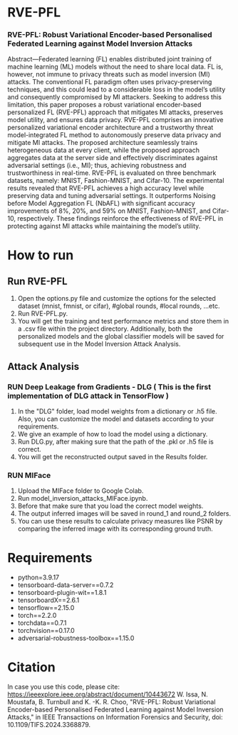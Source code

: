 # RVE-PFL
### RVE-PFL: Robust Variational Encoder-based Personalised Federated Learning  against Model Inversion Attacks  

Abstract—Federated learning (FL) enables distributed joint training of machine learning (ML) models without the need to share local data. FL is, however, not immune to privacy threats such as model inversion (MI) attacks. The conventional FL paradigm often uses privacy-preserving techniques, and this could lead to a considerable loss in the model’s utility and consequently compromised by MI attackers. Seeking to address this limitation, this paper proposes a robust variational encoder-based personalized FL (RVE-PFL) approach that mitigates MI attacks, preserves model utility, and ensures data privacy. RVE-PFL comprises an innovative personalized variational encoder architecture and a trustworthy threat model-integrated FL method to autonomously preserve data privacy and mitigate MI attacks. The proposed architecture seamlessly trains heterogeneous data at every client, while the proposed approach aggregates data at the server side and effectively discriminates against adversarial settings (i.e., MI); thus, achieving robustness and trustworthiness in real-time. RVE-PFL is evaluated on three benchmark datasets, namely: MNIST, Fashion-MNIST, and Cifar-10. The experimental results revealed that RVE-PFL achieves a high accuracy level while preserving data and tuning adversarial settings. It outperforms Noising before Model Aggregation FL (NbAFL) with significant accuracy improvements of 8%, 20%, and 59% on MNIST, Fashion-MNIST, and Cifar-10, respectively. These findings reinforce the effectiveness of RVE-PFL in protecting against MI attacks while maintaining the model’s utility.

# How to run
## Run RVE-PFL
1) Open the options.py file and customize the options for the selected dataset (mnist, fmnist, or cifar), #global rounds, #local rounds, ...etc. 
2) Run RVE-PFL.py.
3) You will get the training and test performance metrics and store them in a .csv file within the project directory. Additionally, both the personalized models and the global classifier models will be saved for subsequent use in the Model Inversion Attack Analysis.
## Attack Analysis
### RUN Deep Leakage from Gradients - DLG ( This is the first implementation of DLG attack in TensorFlow ) 
1) In the "DLG" folder, load model weights from a dictionary or .h5 file. Also, you can customize the model and datasets according to your requirements.
2) We give an example of how to load the model using a dictionary.
3) Run DLG.py, after making sure that the path of the .pkl or .h5 file is correct.
4) You will get the reconstructed output saved in the Results folder. 
### RUN MIFace
1) Upload  the MIFace folder to Google Colab.
2) Run model_inversion_attacks_MIFace.ipynb. 
3) Before that make sure that you load the correct model weights.
4) The output inferred images will be saved in round_1 and round_2 folders.
5) You can use these results to calculate privacy measures like PSNR by comparing the inferred image with its corresponding ground truth. 
   
# Requirements
- python=3.9.17
- tensorboard-data-server==0.7.2
- tensorboard-plugin-wit==1.8.1
- tensorboardX==2.6.1
- tensorflow==2.15.0
- torch==2.2.0
- torchdata==0.7.1
- torchvision==0.17.0
- adversarial-robustness-toolbox==1.15.0

# Citation
In case you use this code, please cite:   https://ieeexplore.ieee.org/abstract/document/10443672
W. Issa, N. Moustafa, B. Turnbull and K. -K. R. Choo, "RVE-PFL: Robust Variational Encoder-based Personalised Federated Learning against Model Inversion Attacks," in IEEE Transactions on Information Forensics and Security, doi: 10.1109/TIFS.2024.3368879.

